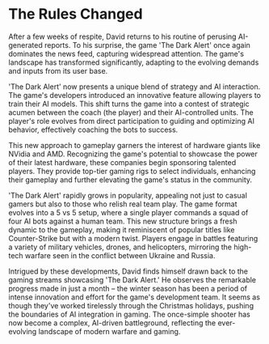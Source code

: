 # The Rules Changed

After a few weeks of respite, David returns to his routine of perusing AI-generated reports. To his surprise, the game 'The Dark Alert' once again dominates the news feed, capturing widespread attention. The game's landscape has transformed significantly, adapting to the evolving demands and inputs from its user base.

'The Dark Alert' now presents a unique blend of strategy and AI interaction. The game's developers introduced an innovative feature allowing players to train their AI models. This shift turns the game into a contest of strategic acumen between the coach (the player) and their AI-controlled units. The player's role evolves from direct participation to guiding and optimizing AI behavior, effectively coaching the bots to success.

This new approach to gameplay garners the interest of hardware giants like NVidia and AMD. Recognizing the game's potential to showcase the power of their latest hardware, these companies begin sponsoring talented players. They provide top-tier gaming rigs to select individuals, enhancing their gameplay and further elevating the game's status in the community.

'The Dark Alert' rapidly grows in popularity, appealing not just to casual gamers but also to those who relish real team play. The game format evolves into a 5 vs 5 setup, where a single player commands a squad of four AI bots against a human team. This new structure brings a fresh dynamic to the gameplay, making it reminiscent of popular titles like Counter-Strike but with a modern twist. Players engage in battles featuring a variety of military vehicles, drones, and helicopters, mirroring the high-tech warfare seen in the conflict between Ukraine and Russia.

Intrigued by these developments, David finds himself drawn back to the gaming streams showcasing 'The Dark Alert.' He observes the remarkable progress made in just a month – the winter season has been a period of intense innovation and effort for the game's development team. It seems as though they've worked tirelessly through the Christmas holidays, pushing the boundaries of AI integration in gaming. The once-simple shooter has now become a complex, AI-driven battleground, reflecting the ever-evolving landscape of modern warfare and gaming.
